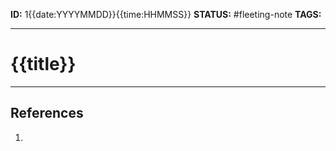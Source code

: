 **ID:** 1{{date:YYYYMMDD}}{{time:HHMMSS}}
**STATUS:** #fleeting-note
**TAGS:**

---

# {{title}}


---
## References
1. 